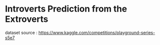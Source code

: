 # Introverts Prediction from the Extroverts

dataset source : https://www.kaggle.com/competitions/playground-series-s5e7






